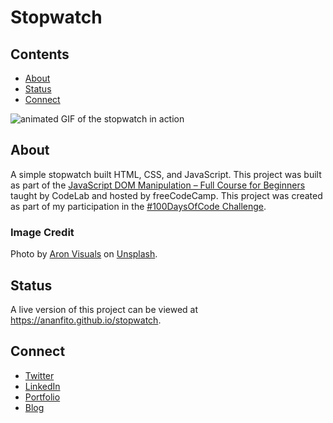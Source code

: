 # Stopwatch

## Contents
- [About](#about)
- [Status](#status)
- [Connect](#connect)

![animated GIF of the stopwatch in action](./stopwatch-demo.gif)

## About
A simple stopwatch built HTML, CSS, and JavaScript. This project was built as part of the [JavaScript DOM Manipulation – Full Course for Beginners](https://youtu.be/5fb2aPlgoys) taught by CodeLab and hosted by freeCodeCamp. This project was created as part of my participation in the [#100DaysOfCode Challenge](https://github.com/ananfito/100-days-of-code).

### Image Credit
Photo by [Aron Visuals](https://unsplash.com/@aronvisuals) on [Unsplash](https://unsplash.com/s/photos/time).

## Status

A live version of this project can be viewed at https://ananfito.github.io/stopwatch.

## Connect

- [Twitter](https://twitter.com/wordsbyfifi)
- [LinkedIn](https://linkedin.com/in/anthonynanfito)
- [Portfolio](https://ananfito.github.io)
- [Blog](https://ananfito.hashnode.dev)
